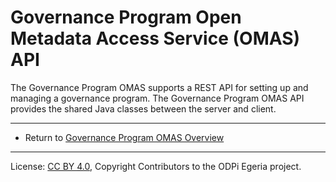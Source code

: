 <!-- SPDX-License-Identifier: CC-BY-4.0 -->
<!-- Copyright Contributors to the ODPi Egeria project. -->

# Governance Program Open Metadata Access Service (OMAS) API

The Governance Program OMAS supports a REST API for setting up and managing a governance program.
The Governance Program OMAS API provides the shared Java classes between the
server and client.

----

* Return to [Governance Program OMAS Overview](..)

----
License: [CC BY 4.0](https://creativecommons.org/licenses/by/4.0/),
Copyright Contributors to the ODPi Egeria project.

